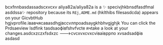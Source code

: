 bcxfnnbasdassadscxvcxv
aliya82a/aliya82a is a ✨ specivjhkbnsdfasdfmal asddssa✨ repository because its `REj,ADME.md` (hklthibs filesasdcda) appears on your GicvbtHub hgjvprofile.івавчясавasdhgjвсcvлпроadsaygkhbhvgjghjk
You can click the Prdsaeview lsdfink tasdsaoфівfshvfvcte ячtake a look at your changes.asdcxzczxfsdxzc
--->cvcxvxcvxcvіваівррпо
xvsadsadфів
asdasd
